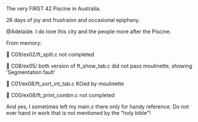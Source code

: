 The very FIRST 42 Piscine in Australia. 

26 days of joy and frustraion and occasional epiphany.

@Adelaide. I do love this city and the people more after the Piscine.

From memory:

💫 C09/ex02/ft_split.c not completed

💫 C08/ex05/ both version of ft_show_tab.c did not pass moulinette, showing 'Segmentation fault'

💫 C01/ex08/ft_sort_int_tab.c KOed by moulinette

💫 C00/ex08/ft_print_combn.c not completed

And yes, I sometimes left my main.c there only for handy reference. Do not ever hand in work that is not mentioned by the "holy bible"!

